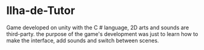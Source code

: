 # Ilha-de-Tutor
Game developed on unity with the C # language, 2D arts and sounds are third-party. the purpose of the game's development was just to learn how to make the interface, add sounds and switch between scenes.
